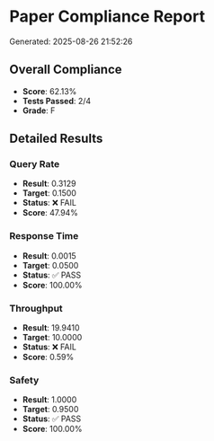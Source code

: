 # Paper Compliance Report

Generated: 2025-08-26 21:52:26

## Overall Compliance
- **Score**: 62.13%
- **Tests Passed**: 2/4
- **Grade**: F

## Detailed Results

### Query Rate
- **Result**: 0.3129
- **Target**: 0.1500
- **Status**: ❌ FAIL
- **Score**: 47.94%

### Response Time
- **Result**: 0.0015
- **Target**: 0.0500
- **Status**: ✅ PASS
- **Score**: 100.00%

### Throughput
- **Result**: 19.9410
- **Target**: 10.0000
- **Status**: ❌ FAIL
- **Score**: 0.59%

### Safety
- **Result**: 1.0000
- **Target**: 0.9500
- **Status**: ✅ PASS
- **Score**: 100.00%

